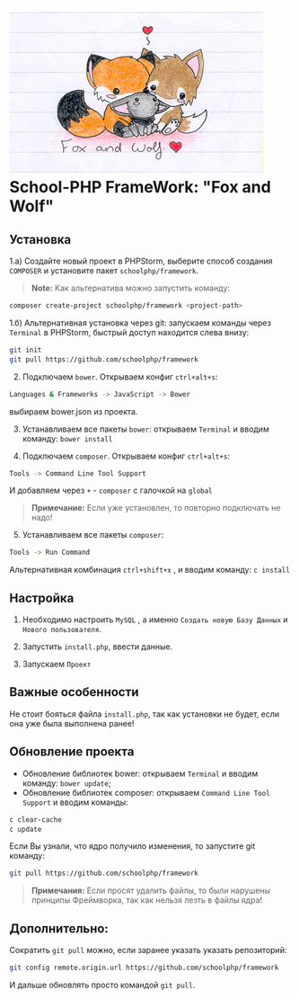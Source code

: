 ![School-PHP](https://raw.githubusercontent.com/schoolphp/library/master/Installer/install/skins/img/logo2.jpg)
School-PHP FrameWork: "Fox and Wolf"
===========================

## Установка 

1.а) Создайте новый проект в PHPStorm, выберите способ создания `COMPOSER` и установите пакет `schoolphp/framework`.
> **Note:** Как альтернатива можно запустить команду:
```bash
composer create-project schoolphp/framework <project-path>
```

1.б) Альтернативная установка через git: запускаем команды через `Terminal` в PHPStorm, быстрый доступ находится слева внизу:
```bash
git init
git pull https://github.com/schoolphp/framework
```

2) Подключаем `bower`. Открываем конфиг `ctrl+alt+s`: 
```bash
Languages & Frameworks -> JavaScript -> Bower
```
выбираем bower.json из проекта.

3) Устанавливаем все пакеты `bower`: открываем `Terminal` и вводим команду: `bower install`

4) Подключаем `composer`. Открываем конфиг `ctrl+alt+s`: 
```bash
Tools -> Command Line Tool Support
```
И добавляем через `+` - `composer` с галочкой на `global` 
> **Примечание:** Если уже установлен, то повторно подключать не надо!

5) Устанавливаем все пакеты `composer`:
```bash
Tools -> Run Command
```
Альтернативная комбинация `ctrl+shift+x` , и вводим команду: `c install`


## Настройка
1) Необходимо настроить `MySQL` , а именно `Создать новую Базу Данных` и `Нового пользователя`.

2) Запустить `install.php`, ввести данные.

3) Запускаем `Проект`

## Важные особенности
Не стоит бояться файла `install.php`, так как установки не будет, если она уже была выполнена ранее!

## Обновление проекта
- Обновление библиотек bower: открываем `Terminal` и вводим команду: `bower update`;
- Обновление библиотек composer: открываем `Command Line Tool Support` и вводим команды:
```bash
c clear-cache
c update
```

Если Вы узнали, что ядро получило изменения, то запустите git команду:
```bash
git pull https://github.com/schoolphp/framework
```
> **Примечания:** Если просят удалить файлы, то были нарушены принципы Фреймворка, так как нельзя лезть в файлы ядра!

## Дополнительно:
Сократить `git pull` можно, если заранее указать указать репозиторий:
```bash
git config remote.origin.url https://github.com/schoolphp/framework
```

И дальше обновлять просто командой `git pull`.